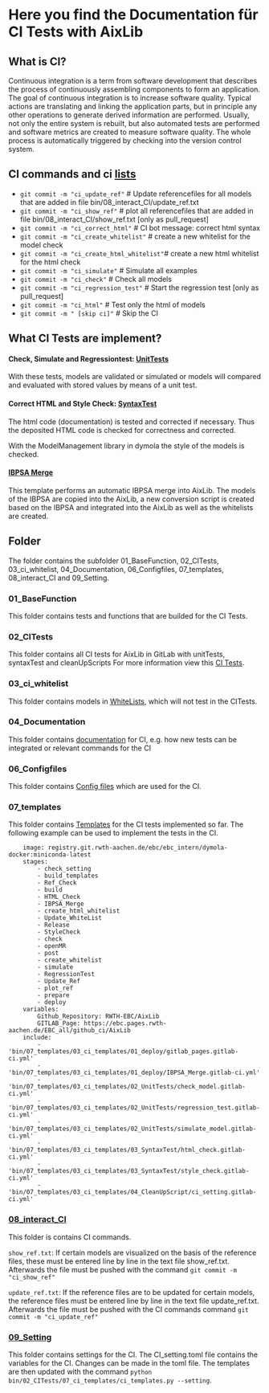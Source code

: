 # Here you find the Documentation für CI Tests with AixLib
## What is CI?

Continuous integration is a term from software development that describes the process of continuously assembling components to form an application. 
The goal of continuous integration is to increase software quality.
Typical actions are translating and linking the application parts, but in principle any other operations to generate derived information are performed. 
Usually, not only the entire system is rebuilt, but also automated tests are performed and software metrics are created to measure software quality. 
The whole process is automatically triggered by checking into the version control system.


## CI commands and ci [lists](08_interact_CI)

- `git commit -m "ci_update_ref"` 			# Update referencefiles for all models that are added in file bin/08_interact_CI/update_ref.txt  
- `git commit -m "ci_show_ref"`	  			# plot all referencefiles that are added in file bin/08_interact_CI/show_ref.txt [only as pull_request]
- `git commit -m "ci_correct_html"`     	# CI bot message: correct html syntax
- `git commit -m "ci_create_whitelist"` 	# create a new whitelist for the model check
- `git commit -m "ci_create_html_whitelist"`# create a new html whitelist for the html check
- `git commit -m "ci_simulate"` 	  		# Simulate all examples
- `git commit -m "ci_check"` 		  		# Check all models
- `git commit -m "ci_regression_test"` 		# Start the regression test [only as pull_request]
- `git commit -m "ci_html"` 				# Test only the html of models
- `git commit -m " [skip ci]"` 			# Skip the CI


## What CI Tests are implement?
#### Check, Simulate and Regressiontest: [UnitTests](02_CITests/02_UnitTests)

With these tests, models are validated or simulated or models will  compared and evaluated with stored values by means of a unit test.

#### Correct HTML and Style Check: [SyntaxTest](02_CITests/03_SyntaxTests)

The html code (documentation) is tested and corrected if necessary. Thus the deposited HTML code is checked for correctness and corrected.

With the ModelManagement library in dymola the style of the models is checked. 

#### [IBPSA Merge](02_CITests/06_deploy/IBPSA_Merge)
This template performs an automatic IBPSA merge into AixLib. The models of the IBPSA are copied into the AixLib, a new conversion script is created based on the IBPSA and integrated into the AixLib as well as the whitelists are created.

## Folder 
The folder contains the subfolder 01_BaseFunction, 02_CITests, 03_ci_whitelist, 04_Documentation, 06_Configfiles, 07_templates, 08_interact_CI and 09_Setting. 

### 01_BaseFunction
This folder contains tests and functions that are builded for the CI Tests. 

### 02_CITests
This folder contains all CI tests for AixLib in GitLab with unitTests, syntaxTest and cleanUpScripts
For more information view this [CI Tests](02_CITests).

### 03_ci_whitelist
This folder contains models in [WhiteLists](03_ci_whitelist), which will not test in the CITests.

### 04_Documentation
This folder contains [documentation](04_Documentation) for CI, e.g. how new tests can be integrated or relevant commands for the CI 

### 06_Configfiles

This folder contains [Config files](06_Configfiles) which are used for the CI. 

### 07_templates
This folder contains [Templates](07_templates/03_ci_templates) for the CI tests implemented so far. The following example can be used to implement the tests in the CI. 
			
		image: registry.git.rwth-aachen.de/ebc/ebc_intern/dymola-docker:miniconda-latest
		stages:
			- check_setting
			- build_templates
			- Ref_Check
			- build
			- HTML_Check
			- IBPSA_Merge
			- create_html_whitelist
			- Update_WhiteList
			- Release
			- StyleCheck
			- check
			- openMR
			- post
			- create_whitelist
			- simulate
			- RegressionTest
			- Update_Ref
			- plot_ref
			- prepare
			- deploy
		variables:
			Github_Repository: RWTH-EBC/AixLib
			GITLAB_Page: https://ebc.pages.rwth-aachen.de/EBC_all/github_ci/AixLib
		include:
			- 'bin/07_templates/03_ci_templates/01_deploy/gitlab_pages.gitlab-ci.yml'  
			- 'bin/07_templates/03_ci_templates/01_deploy/IBPSA_Merge.gitlab-ci.yml'  
			- 'bin/07_templates/03_ci_templates/02_UnitTests/check_model.gitlab-ci.yml'  
			- 'bin/07_templates/03_ci_templates/02_UnitTests/regression_test.gitlab-ci.yml'  
			- 'bin/07_templates/03_ci_templates/02_UnitTests/simulate_model.gitlab-ci.yml'  
			- 'bin/07_templates/03_ci_templates/03_SyntaxTest/html_check.gitlab-ci.yml'  
			- 'bin/07_templates/03_ci_templates/03_SyntaxTest/style_check.gitlab-ci.yml' 
			- 'bin/07_templates/03_ci_templates/04_CleanUpScript/ci_setting.gitlab-ci.yml'

### [08_interact_CI](08_interact_CI)

This folder is contains CI commands. 

`show_ref.txt`: If certain models are visualized on the basis of the reference files, these must be entered line by line in the text file show_ref.txt. Afterwards the file must be pushed with the command `git commit -m "ci_show_ref"`
 
`update_ref.txt`: If the reference files are to be updated for certain models, the reference files must be entered line by line in the text file update_ref.txt. Afterwards the file must be pushed with the CI commands command `git commit -m "ci_update_ref"`

### [09_Setting](09_Setting)

This folder contains settings for the CI. The CI_setting.toml file contains the variables for the CI. Changes can be made in the toml file. The templates are then updated with the command `python bin/02_CITests/07_ci_templates/ci_templates.py --setting`.
